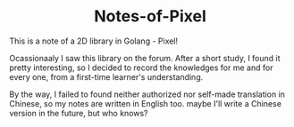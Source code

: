 # <center>Notes-of-Pixel</center>
This is a note of a 2D library in Golang - Pixel!  

Ocassionaaly I saw this library on the forum. After a short study, I found it pretty interesting, so I decided to record the knowledges for me and for every one, from a first-time learner's understanding.  

By the way, I failed to found neither authorized nor self-made translation in Chinese, so my notes are written in English too. maybe I'll write a Chinese version in the future, but who knows?